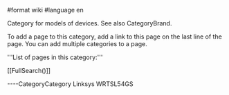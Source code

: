 \#format wiki \#language en

Category for models of devices. See also CategoryBrand.

To add a page to this category, add a link to this page on the last line
of the page. You can add multiple categories to a page.

'''List of pages in this category:'''

\[\[FullSearch()\]\]

----CategoryCategory Linksys WRTSL54GS
